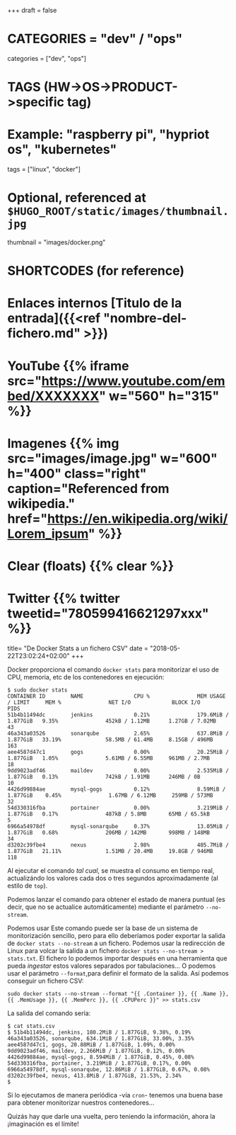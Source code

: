 +++
draft = false

# CATEGORIES = "dev" / "ops"
categories = ["dev", "ops"]
# TAGS (HW->OS->PRODUCT->specific tag)
# Example: "raspberry pi", "hypriot os", "kubernetes"

tags = ["linux", "docker"]

# Optional, referenced at `$HUGO_ROOT/static/images/thumbnail.jpg`
thumbnail = "images/docker.png"

# SHORTCODES (for reference)

# Enlaces internos [Titulo de la entrada]({{<ref "nombre-del-fichero.md" >}})

# YouTube {{% iframe src="https://www.youtube.com/embed/XXXXXXX" w="560" h="315" %}}
# Imagenes {{% img src="images/image.jpg" w="600" h="400" class="right" caption="Referenced from wikipedia." href="https://en.wikipedia.org/wiki/Lorem_ipsum" %}}
# Clear (floats) {{% clear %}}
# Twitter {{% twitter tweetid="780599416621297xxx" %}}

title=  "De Docker Stats a un fichero CSV"
date = "2018-05-22T23:02:24+02:00"
+++

Docker proporciona el comando `docker stats` para monitorizar el uso de CPU, memoria, etc de los contenedores en ejecución:

<!--more-->

```shell
$ sudo docker stats
CONTAINER ID        NAME                CPU %               MEM USAGE / LIMIT     MEM %               NET I/O             BLOCK I/O           PIDS
51b4b11494dc        jenkins             0.21%               179.6MiB / 1.877GiB   9.35%               452kB / 1.12MB      1.27GB / 7.02MB     43
46a343a03526        sonarqube           2.65%               637.8MiB / 1.877GiB   33.19%              58.5MB / 61.4MB     8.15GB / 496MB      163
aee4587d47c1        gogs                0.00%               20.25MiB / 1.877GiB   1.05%               5.61MB / 6.55MB     961MB / 2.7MB       18
9dd9023adf46        maildev             0.00%               2.535MiB / 1.877GiB   0.13%               742kB / 1.91MB      246MB / 0B          10
4426d99884ae        mysql-gogs          0.12%               8.59MiB / 1.877GiB    0.45%               1.67MB / 6.12MB     259MB / 573MB       32
54d330316fba        portainer           0.00%               3.219MiB / 1.877GiB   0.17%               487kB / 5.8MB       65MB / 65.5kB       5
6966a54978df        mysql-sonarqube     0.37%               13.05MiB / 1.877GiB   0.68%               206MB / 142MB       998MB / 148MB       34
d3202c39fbe4        nexus               2.98%               405.7MiB / 1.877GiB   21.11%              1.51MB / 20.4MB     19.8GB / 946MB      118
```

Al ejecutar el comando _tal cual_, se muestra el consumo en tiempo real, actualizándo los valores cada dos o tres segundos aproximadamente (al estilo de `top`).

Podemos lanzar el comando para obtener el estado de manera puntual (es decir, que no se actualice automáticamente) mediante el parámetro `--no-stream`.

Podemos usar Este comando puede ser la base de un sistema de monitorización sencillo, pero para ello deberíamos poder exportar la salida de `docker stats --no-stream` a un fichero. Podemos usar la redirección de Linux para volcar la salida a un fichero `docker stats --no-stream > stats.txt`. El fichero lo podemos importar después en una herramienta que pueda _ingestar_ estos valores separados por tabulaciones... O podemos usar el parámetro `--format`,para definir el formato de la salida. Así podemos conseguir un fichero CSV:

```shell
sudo docker stats --no-stream --format "{{ .Container }}, {{ .Name }}, {{ .MemUsage }}, {{ .MemPerc }}, {{ .CPUPerc }}" >> stats.csv
```

La salida del comando sería:

```shell
$ cat stats.csv
$ 51b4b11494dc, jenkins, 180.2MiB / 1.877GiB, 9.38%, 0.19%
46a343a03526, sonarqube, 634.1MiB / 1.877GiB, 33.00%, 3.35%
aee4587d47c1, gogs, 20.88MiB / 1.877GiB, 1.09%, 0.00%
9dd9023adf46, maildev, 2.266MiB / 1.877GiB, 0.12%, 0.00%
4426d99884ae, mysql-gogs, 8.594MiB / 1.877GiB, 0.45%, 0.08%
54d330316fba, portainer, 3.219MiB / 1.877GiB, 0.17%, 0.00%
6966a54978df, mysql-sonarqube, 12.86MiB / 1.877GiB, 0.67%, 0.08%
d3202c39fbe4, nexus, 413.8MiB / 1.877GiB, 21.53%, 2.34%
$
```

Si lo ejecutamos de manera periódica -vía `cron`- tenemos una buena base para obtener monitorizar nuestros contenedores...

Quizás hay que darle una vuelta, pero teniendo la información, ahora la ¡imaginación es el límite!